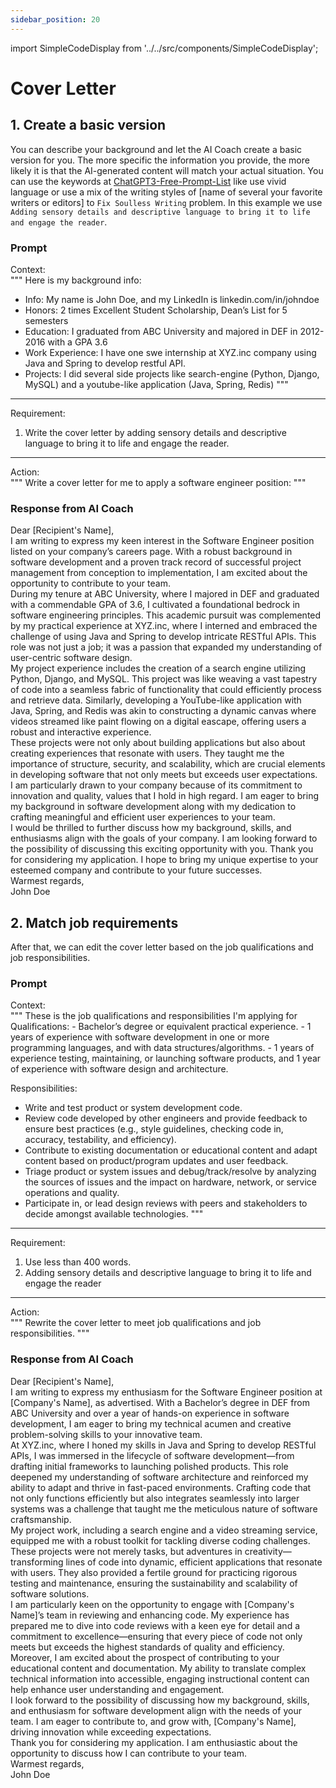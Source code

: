 ```yaml
---
sidebar_position: 20
---
```


import SimpleCodeDisplay from '../../src/components/SimpleCodeDisplay';

# Cover Letter

## 1. Create a basic version

You can describe your background and let the AI Coach create a basic version for you. The more specific the information you provide, the more likely it is that the AI-generated content will match your actual situation. You can use the keywords at [ChatGPT3-Free-Prompt-List](https://github.com/mattnigh/ChatGPT3-Free-Prompt-List#prompt-refinement-fixing-soulless-writing) like use vivid language or use a mix of the writing styles of [name of several your favorite writers or editors] to `Fix Soulless Writing` problem. In this example we use `Adding sensory details and descriptive language to bring it to life and engage the reader`.

### Prompt

<SimpleCodeDisplay type="code">
Context: 
<br />
"""
Here is my background info:

- Info: My name is John Doe, and my LinkedIn is linkedin.com/in/johndoe
- Honors: 2 times Excellent Student Scholarship, Dean’s List for 5 semesters
- Education: I graduated from ABC University and majored in DEF in 2012-2016 with a GPA 3.6
- Work Experience: I have one swe internship at XYZ.inc company using Java and Spring to develop restful API.
- Projects: I did several side projects like search-engine (Python, Django, MySQL) and a youtube-like application (Java, Spring, Redis)
"""

---

Requirement: 
1. Write the cover letter by adding sensory details and descriptive language to bring it to life and engage the reader.

--- 
    
Action: 
<br />
"""
Write a cover letter for me to apply a software engineer position:
"""
</SimpleCodeDisplay>

### Response from AI Coach

<SimpleCodeDisplay type="response">
Dear [Recipient's Name],
<br />
I am writing to express my keen interest in the Software Engineer position listed on your company’s careers page. With a robust background in software development and a proven track record of successful project management from conception to implementation, I am excited about the opportunity to contribute to your team.
<br />
During my tenure at ABC University, where I majored in DEF and graduated with a commendable GPA of 3.6, I cultivated a foundational bedrock in software engineering principles. This academic pursuit was complemented by my practical experience at XYZ.inc, where I interned and embraced the challenge of using Java and Spring to develop intricate RESTful APIs. This role was not just a job; it was a passion that expanded my understanding of user-centric software design.
<br />
My project experience includes the creation of a search engine utilizing Python, Django, and MySQL. This project was like weaving a vast tapestry of code into a seamless fabric of functionality that could efficiently process and retrieve data. Similarly, developing a YouTube-like application with Java, Spring, and Redis was akin to constructing a dynamic canvas where videos streamed like paint flowing on a digital eascape, offering users a robust and interactive experience.
<br />
These projects were not only about building applications but also about creating experiences that resonate with users. They taught me the importance of structure, security, and scalability, which are crucial elements in developing software that not only meets but exceeds user expectations.
<br />
I am particularly drawn to your company because of its commitment to innovation and quality, values that I hold in high regard. I am eager to bring my background in software development along with my dedication to crafting meaningful and efficient user experiences to your team.
<br />
I would be thrilled to further discuss how my background, skills, and enthusiasms align with the goals of your company. I am looking forward to the possibility of discussing this exciting opportunity with you. Thank you for considering my application. I hope to bring my unique expertise to your esteemed company and contribute to your future successes.
<br />
Warmest regards,
<br />
John Doe
</SimpleCodeDisplay>

## 2. Match job requirements

After that, we can edit the cover letter based on the job qualifications and job responsibilities. 

### Prompt
<SimpleCodeDisplay type="code">
Context: 
<br />
"""
These is the job qualifications and responsibilities I'm applying for
<br />
Qualifications: 
  - Bachelor’s degree or equivalent practical experience.
  - 1 years of experience with software development in one or more programming languages, and with data structures/algorithms.
  - 1 years of experience testing, maintaining, or launching software products, and 1 year of experience with software design and architecture.

Responsibilities:
  - Write and test product or system development code.
  - Review code developed by other engineers and provide feedback to ensure best practices (e.g., style guidelines, checking code in, accuracy, testability, and efficiency).
  - Contribute to existing documentation or educational content and adapt content based on product/program updates and user feedback.
  - Triage product or system issues and debug/track/resolve by analyzing the sources of issues and the impact on hardware, network, or service operations and quality.
  - Participate in, or lead design reviews with peers and stakeholders to decide amongst available technologies.
"""

---

Requirement: 
1. Use less than 400 words.
2. Adding sensory details and descriptive language to bring it to life and engage the reader

--- 
    
Action: 
<br />
"""
Rewrite the cover letter to meet job qualifications and job responsibilities.
"""
</SimpleCodeDisplay>

### Response from AI Coach

<SimpleCodeDisplay type="response">
Dear [Recipient's Name],
<br />
I am writing to express my enthusiasm for the Software Engineer position at [Company's Name], as advertised. With a Bachelor’s degree in DEF from ABC University and over a year of hands-on experience in software development, I am eager to bring my technical acumen and creative problem-solving skills to your innovative team.
<br />
At XYZ.inc, where I honed my skills in Java and Spring to develop RESTful APIs, I was immersed in the lifecycle of software development—from drafting initial frameworks to launching polished products. This role deepened my understanding of software architecture and reinforced my ability to adapt and thrive in fast-paced environments. Crafting code that not only functions efficiently but also integrates seamlessly into larger systems was a challenge that taught me the meticulous nature of software craftsmanship.
<br />
My project work, including a search engine and a video streaming service, equipped me with a robust toolkit for tackling diverse coding challenges. These projects were not merely tasks, but adventures in creativity—transforming lines of code into dynamic, efficient applications that resonate with users. They also provided a fertile ground for practicing rigorous testing and maintenance, ensuring the sustainability and scalability of software solutions.
<br />
I am particularly keen on the opportunity to engage with [Company's Name]’s team in reviewing and enhancing code. My experience has prepared me to dive into code reviews with a keen eye for detail and a commitment to excellence—ensuring that every piece of code not only meets but exceeds the highest standards of quality and efficiency.
<br />
Moreover, I am excited about the prospect of contributing to your educational content and documentation. My ability to translate complex technical information into accessible, engaging instructional content can help enhance user understanding and engagement.
<br />
I look forward to the possibility of discussing how my background, skills, and enthusiasm for software development align with the needs of your team. I am eager to contribute to, and grow with, [Company's Name], driving innovation while exceeding expectations.
<br />
Thank you for considering my application. I am enthusiastic about the opportunity to discuss how I can contribute to your team.
<br />
Warmest regards,
<br />
John Doe
</SimpleCodeDisplay>
